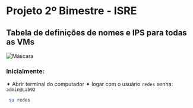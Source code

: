 # Projeto 2º Bimestre - ISRE

## Tabela de definições de nomes e IPS para todas as VMs

![Máscara](https://user-images.githubusercontent.com/103418874/183775042-13aa9933-b94f-4c75-9a28-945a8852b03f.png)

### Inicialmente:

✦ Abrir terminal do computador
✦ logar com o usuário ``redes`` senha: ``admin@Lab92``
```bash
 su redes
```
